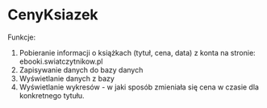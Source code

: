 # CenyKsiazek


Funkcje:
1. Pobieranie informacji o książkach (tytuł, cena, data) z konta na stronie: ebooki.swiatczytnikow.pl
2. Zapisywanie danych do bazy danych
3. Wyświetlanie danych z bazy
4. Wyświetlanie wykresów - w jaki sposób zmieniała się cena w czasie dla konkretnego tytułu.
